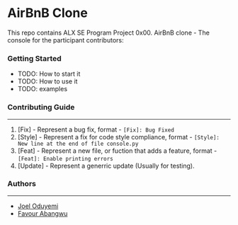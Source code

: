 # AirBnB Clone
This repo contains ALX SE Program Project 0x00. AirBnB clone - The console for the participant contributors:

### Getting Started 
* TODO: How to start it 
* TODO: How to use it 
* TODO: examples

### Contributing Guide 
***
1. [Fix] - Represent a bug fix, format - `[Fix]: Bug Fixed`
2. [Style] - Represent a fix for code style compliance, format - `[Style]: New line at the end of file console.py`
3. [Feat] - Represent a new file, or fuction that adds a feature, format - `[Feat]: Enable printing errors`
4. [Update] - Represent a generric update (Usually for testing).

### Authors
***
* [Joel Oduyemi](https://github.com/joelayo)
* [Favour Abangwu](https://github.com/favvie)


